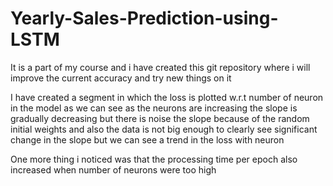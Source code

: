 # Yearly-Sales-Prediction-using-LSTM
It is a part of my course and i have created this git repository where i will improve the current accuracy and try new things on it


I have created a segment in which the loss is plotted w.r.t number of neuron in the model as we can see as the neurons are increasing the slope is gradually decreasing but there is noise the slope because of the random initial weights and also the data is not big enough to clearly see significant change in the slope but we can see a trend in the loss with neuron

One more thing i noticed was that the processing time per epoch also increased when number of neurons were too high

